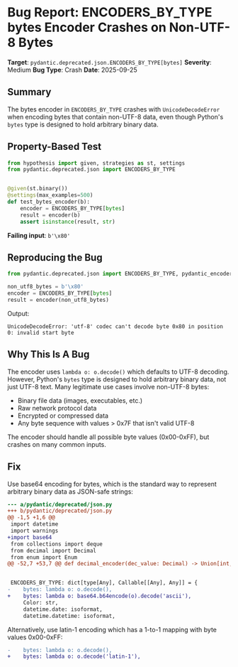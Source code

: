 # Bug Report: ENCODERS_BY_TYPE bytes Encoder Crashes on Non-UTF-8 Bytes

**Target**: `pydantic.deprecated.json.ENCODERS_BY_TYPE[bytes]`
**Severity**: Medium
**Bug Type**: Crash
**Date**: 2025-09-25

## Summary

The bytes encoder in `ENCODERS_BY_TYPE` crashes with `UnicodeDecodeError` when encoding bytes that contain non-UTF-8 data, even though Python's `bytes` type is designed to hold arbitrary binary data.

## Property-Based Test

```python
from hypothesis import given, strategies as st, settings
from pydantic.deprecated.json import ENCODERS_BY_TYPE


@given(st.binary())
@settings(max_examples=500)
def test_bytes_encoder(b):
    encoder = ENCODERS_BY_TYPE[bytes]
    result = encoder(b)
    assert isinstance(result, str)
```

**Failing input**: `b'\x80'`

## Reproducing the Bug

```python
from pydantic.deprecated.json import ENCODERS_BY_TYPE, pydantic_encoder

non_utf8_bytes = b'\x80'
encoder = ENCODERS_BY_TYPE[bytes]
result = encoder(non_utf8_bytes)
```

Output:
```
UnicodeDecodeError: 'utf-8' codec can't decode byte 0x80 in position 0: invalid start byte
```

## Why This Is A Bug

The encoder uses `lambda o: o.decode()` which defaults to UTF-8 decoding. However, Python's `bytes` type is designed to hold arbitrary binary data, not just UTF-8 text. Many legitimate use cases involve non-UTF-8 bytes:

- Binary file data (images, executables, etc.)
- Raw network protocol data
- Encrypted or compressed data
- Any byte sequence with values > 0x7F that isn't valid UTF-8

The encoder should handle all possible byte values (0x00-0xFF), but crashes on many common inputs.

## Fix

Use base64 encoding for bytes, which is the standard way to represent arbitrary binary data as JSON-safe strings:

```diff
--- a/pydantic/deprecated/json.py
+++ b/pydantic/deprecated/json.py
@@ -1,5 +1,6 @@
 import datetime
 import warnings
+import base64
 from collections import deque
 from decimal import Decimal
 from enum import Enum
@@ -52,7 +53,7 @@ def decimal_encoder(dec_value: Decimal) -> Union[int, float]:


 ENCODERS_BY_TYPE: dict[type[Any], Callable[[Any], Any]] = {
-    bytes: lambda o: o.decode(),
+    bytes: lambda o: base64.b64encode(o).decode('ascii'),
     Color: str,
     datetime.date: isoformat,
     datetime.datetime: isoformat,
```

Alternatively, use latin-1 encoding which has a 1-to-1 mapping with byte values 0x00-0xFF:

```diff
-    bytes: lambda o: o.decode(),
+    bytes: lambda o: o.decode('latin-1'),
```